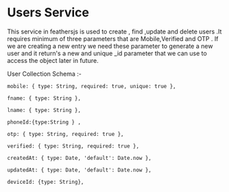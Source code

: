 # Users Service

This service in feathersjs is used to create , find ,update and delete  users  .It requires minimum of three parameters  that are Mobile,Verified and OTP  . If we are creating a new entry we need these  parameter to generate a new user and it return's a new and unique \_id parameter that we can use to access the object later in future.

User Collection Schema :-

```
mobile: { type: String, required: true, unique: true },

fname: { type: String },

lname: { type: String },

phoneId:{type:String } ,

otp: { type: String, required: true },

verified: { type: String, required: true },

createdAt: { type: Date, 'default': Date.now },

updatedAt: { type: Date, 'default': Date.now },

deviceId: {type: String},
```
